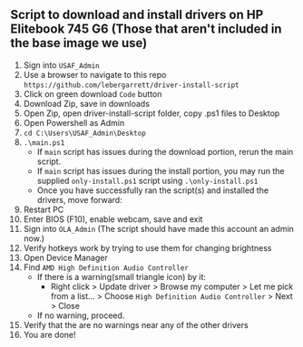 ## Script to download and install drivers on HP Elitebook 745 G6 (Those that aren't included in the base image we use)

1. Sign into `USAF_Admin`
2. Use a browser to navigate to this repo `https://github.com/lebergarrett/driver-install-script`
3. Click on green download `Code` button
4. Download Zip, save in downloads
5. Open Zip, open driver-install-script folder, copy .ps1 files to Desktop
6. Open Powershell as Admin
7. `cd C:\Users\USAF_Admin\Desktop`
8. `.\main.ps1`
    - If `main` script has issues during the download portion, rerun the main script.
    - If `main` script has issues during the install portion, you may run the supplied `only-install.ps1` script using `.\only-install.ps1`
    - Once you have successfully ran the script(s) and installed the drivers, move forward:
9. Restart PC
10. Enter BIOS (F10), enable webcam, save and exit
11. Sign into `OLA_Admin` (The script should have made this account an admin now.)
12. Verify hotkeys work by trying to use them for changing brightness
13. Open Device Manager
14. Find `AMD High Definition Audio Controller`
    - If there is a warning(small triangle icon) by it:
        - Right click > Update driver > Browse my computer > Let me pick from a list... > Choose `High Definition Audio Controller` > Next > Close
    - If no warning, proceed.
15. Verify that the are no warnings near any of the other drivers
16. You are done!

